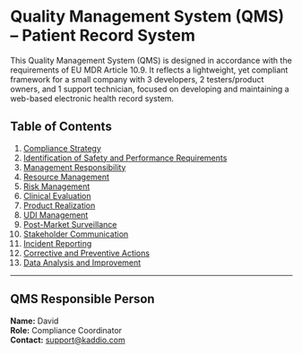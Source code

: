 # Quality Management System (QMS) – Patient Record System

This Quality Management System (QMS) is designed in accordance with the requirements of EU MDR Article 10.9. It reflects a lightweight, yet compliant framework for a small company with 3 developers, 2 testers/product owners, and 1 support technician, focused on developing and maintaining a web-based electronic health record system.

## Table of Contents

1. [Compliance Strategy](01_compliance_strategy.md)
2. [Identification of Safety and Performance Requirements](02_safety_performance_requirements.md)
3. [Management Responsibility](03_management_responsibility.md)
4. [Resource Management](04_resource_management.md)
5. [Risk Management](05_risk_management.md)
6. [Clinical Evaluation](06_clinical_evaluation.md)
7. [Product Realization](07_product_realization.md)
8. [UDI Management](08_udi_management.md)
9. [Post-Market Surveillance](09_post_market_surveillance.md)
10. [Stakeholder Communication](10_stakeholder_communication.md)
11. [Incident Reporting](11_incident_reporting.md)
12. [Corrective and Preventive Actions](12_corrective_preventive_actions.md)
13. [Data Analysis and Improvement](13_data_analysis_improvement.md)

---

## QMS Responsible Person

**Name:** David  
**Role:** Compliance Coordinator  
**Contact:** support@kaddio.com
